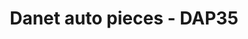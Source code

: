 ---
title: "Danet auto pieces - DAP35"
url: /bain-de-bretagne/danet-auto-pieces-dap35/
shop: Autoteile
---